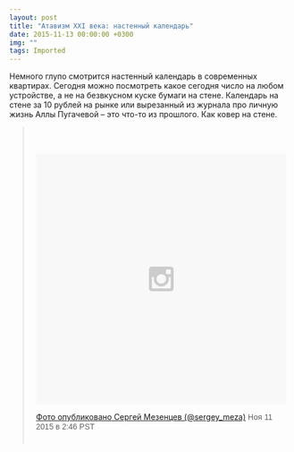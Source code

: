 ```yaml
---
layout: post
title: "Атавизм XXI века: настенный календарь"
date: 2015-11-13 00:00:00 +0300
img: ""
tags: Imported
---
```


Немного глупо смотрится настенный календарь в современных квартирах. Сегодня можно посмотреть какое сегодня число на любом устройстве, а не на безвкусном куске бумаги на стене. Календарь на стене за 10 рублей на рынке или вырезанный из журнала про личную жизнь Аллы Пугачевой – это что-то из прошлого. Как ковер на стене.  

> <div style="padding:8px;">
> 
> <div style=" background:#F8F8F8; line-height:0; margin-top:40px; padding:50.0% 0; text-align:center; width:100%;">
> 
> <div style=" background:url(data:image/png;base64,iVBORw0KGgoAAAANSUhEUgAAACwAAAAsCAMAAAApWqozAAAAGFBMVEUiIiI9PT0eHh4gIB4hIBkcHBwcHBwcHBydr+JQAAAACHRSTlMABA4YHyQsM5jtaMwAAADfSURBVDjL7ZVBEgMhCAQBAf//42xcNbpAqakcM0ftUmFAAIBE81IqBJdS3lS6zs3bIpB9WED3YYXFPmHRfT8sgyrCP1x8uEUxLMzNWElFOYCV6mHWWwMzdPEKHlhLw7NWJqkHc4uIZphavDzA2JPzUDsBZziNae2S6owH8xPmX8G7zzgKEOPUoYHvGz1TBCxMkd3kwNVbU0gKHkx+iZILf77IofhrY1nYFnB/lQPb79drWOyJVa/DAvg9B/rLB4cC+Nqgdz/TvBbBnr6GBReqn/nRmDgaQEej7WhonozjF+Y2I/fZou/qAAAAAElFTkSuQmCC); display:block; height:44px; margin:0 auto -44px; position:relative; top:-22px; width:44px;"></div>
> 
> </div>
> 
> [Фото опубликовано Сергей Мезенцев (@sergey_meza)](https://instagram.com/p/98RM0qQS4b/) <time style=" font-family:Arial,sans-serif; font-size:14px; line-height:17px;" datetime="2015-11-11T10:46:48+00:00">Ноя 11 2015 в 2:46 PST</time>
> 
> </div>

<script async="" defer="" src="//platform.instagram.com/en_US/embeds.js"></script>